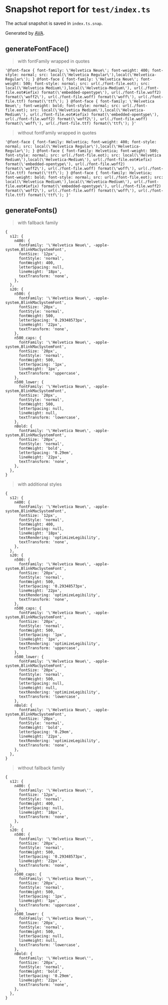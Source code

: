 # Snapshot report for `test/index.ts`

The actual snapshot is saved in `index.ts.snap`.

Generated by [AVA](https://ava.li).

## generateFontFace()

> with fontFamily wrapped in quotes

    '@font-face { font-family: \'Helvetica Neue\'; font-weight: 400; font-style: normal; src: local(\'Helvetica Regular\'),local(\'Helvetica-Regular\'); } @font-face { font-family: \'Helvetica Neue\'; font-weight: 500; font-style: normal; src: url(./font-file.eot); src: local(\'Helvetica Medium\'),local(\'Helvetica-Medium\'), url(./font-file.eot#iefix) format(\'embedded-opentype\'), url(./font-file.woff2) format(\'woff2\'), url(./font-file.woff) format(\'woff\'), url(./font-file.ttf) format(\'ttf\'); } @font-face { font-family: \'Helvetica Neue\'; font-weight: bold; font-style: normal; src: url(./font-file.eot); src: local(\'Helvetica Medium\'),local(\'Helvetica-Medium\'), url(./font-file.eot#iefix) format(\'embedded-opentype\'), url(./font-file.woff2) format(\'woff2\'), url(./font-file.woff) format(\'woff\'), url(./font-file.ttf) format(\'ttf\'); }'

> without fontFamily wrapped in quotes

    '@font-face { font-family: Helvetica; font-weight: 400; font-style: normal; src: local(\'Helvetica Regular\'),local(\'Helvetica-Regular\'); } @font-face { font-family: Helvetica; font-weight: 500; font-style: normal; src: url(./font-file.eot); src: local(\'Helvetica Medium\'),local(\'Helvetica-Medium\'), url(./font-file.eot#iefix) format(\'embedded-opentype\'), url(./font-file.woff2) format(\'woff2\'), url(./font-file.woff) format(\'woff\'), url(./font-file.ttf) format(\'ttf\'); } @font-face { font-family: Helvetica; font-weight: bold; font-style: normal; src: url(./font-file.eot); src: local(\'Helvetica Medium\'),local(\'Helvetica-Medium\'), url(./font-file.eot#iefix) format(\'embedded-opentype\'), url(./font-file.woff2) format(\'woff2\'), url(./font-file.woff) format(\'woff\'), url(./font-file.ttf) format(\'ttf\'); }'

## generateFonts()

> with fallback family

    {
      s12: {
        n400: {
          fontFamily: '\'Helvetica Neue\', -apple-system,BlinkMacSystemFont',
          fontSize: '12px',
          fontStyle: 'normal',
          fontWeight: 400,
          letterSpacing: null,
          lineHeight: '18px',
          textTransform: 'none',
        },
      },
      s20: {
        n500: {
          fontFamily: '\'Helvetica Neue\', -apple-system,BlinkMacSystemFont',
          fontSize: '20px',
          fontStyle: 'normal',
          fontWeight: 500,
          letterSpacing: '0.29348573px',
          lineHeight: '22px',
          textTransform: 'none',
        },
        n500_caps: {
          fontFamily: '\'Helvetica Neue\', -apple-system,BlinkMacSystemFont',
          fontSize: '20px',
          fontStyle: 'normal',
          fontWeight: 500,
          letterSpacing: '1px',
          lineHeight: '1px',
          textTransform: 'uppercase',
        },
        n500_lower: {
          fontFamily: '\'Helvetica Neue\', -apple-system,BlinkMacSystemFont',
          fontSize: '20px',
          fontStyle: 'normal',
          fontWeight: 500,
          letterSpacing: null,
          lineHeight: null,
          textTransform: 'lowercase',
        },
        nBold: {
          fontFamily: '\'Helvetica Neue\', -apple-system,BlinkMacSystemFont',
          fontSize: '20px',
          fontStyle: 'normal',
          fontWeight: 'bold',
          letterSpacing: '0.29em',
          lineHeight: '22px',
          textTransform: 'none',
        },
      },
    }

> with additional styles

    {
      s12: {
        n400: {
          fontFamily: '\'Helvetica Neue\', -apple-system,BlinkMacSystemFont',
          fontSize: '12px',
          fontStyle: 'normal',
          fontWeight: 400,
          letterSpacing: null,
          lineHeight: '18px',
          textRendering: 'optimizeLegibility',
          textTransform: 'none',
        },
      },
      s20: {
        n500: {
          fontFamily: '\'Helvetica Neue\', -apple-system,BlinkMacSystemFont',
          fontSize: '20px',
          fontStyle: 'normal',
          fontWeight: 500,
          letterSpacing: '0.29348573px',
          lineHeight: '22px',
          textRendering: 'optimizeLegibility',
          textTransform: 'none',
        },
        n500_caps: {
          fontFamily: '\'Helvetica Neue\', -apple-system,BlinkMacSystemFont',
          fontSize: '20px',
          fontStyle: 'normal',
          fontWeight: 500,
          letterSpacing: '1px',
          lineHeight: '1px',
          textRendering: 'optimizeLegibility',
          textTransform: 'uppercase',
        },
        n500_lower: {
          fontFamily: '\'Helvetica Neue\', -apple-system,BlinkMacSystemFont',
          fontSize: '20px',
          fontStyle: 'normal',
          fontWeight: 500,
          letterSpacing: null,
          lineHeight: null,
          textRendering: 'optimizeLegibility',
          textTransform: 'lowercase',
        },
        nBold: {
          fontFamily: '\'Helvetica Neue\', -apple-system,BlinkMacSystemFont',
          fontSize: '20px',
          fontStyle: 'normal',
          fontWeight: 'bold',
          letterSpacing: '0.29em',
          lineHeight: '22px',
          textRendering: 'optimizeLegibility',
          textTransform: 'none',
        },
      },
    }

> without fallback family

    {
      s12: {
        n400: {
          fontFamily: '\'Helvetica Neue\'',
          fontSize: '12px',
          fontStyle: 'normal',
          fontWeight: 400,
          letterSpacing: null,
          lineHeight: '18px',
          textTransform: 'none',
        },
      },
      s20: {
        n500: {
          fontFamily: '\'Helvetica Neue\'',
          fontSize: '20px',
          fontStyle: 'normal',
          fontWeight: 500,
          letterSpacing: '0.29348573px',
          lineHeight: '22px',
          textTransform: 'none',
        },
        n500_caps: {
          fontFamily: '\'Helvetica Neue\'',
          fontSize: '20px',
          fontStyle: 'normal',
          fontWeight: 500,
          letterSpacing: '1px',
          lineHeight: '1px',
          textTransform: 'uppercase',
        },
        n500_lower: {
          fontFamily: '\'Helvetica Neue\'',
          fontSize: '20px',
          fontStyle: 'normal',
          fontWeight: 500,
          letterSpacing: null,
          lineHeight: null,
          textTransform: 'lowercase',
        },
        nBold: {
          fontFamily: '\'Helvetica Neue\'',
          fontSize: '20px',
          fontStyle: 'normal',
          fontWeight: 'bold',
          letterSpacing: '0.29em',
          lineHeight: '22px',
          textTransform: 'none',
        },
      },
    }
